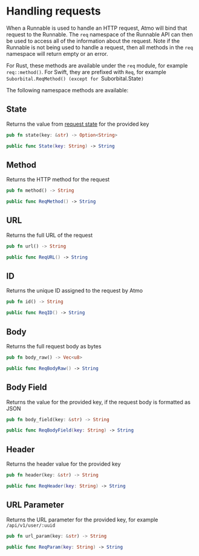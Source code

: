 # Handling requests

When a Runnable is used to handle an HTTP request, Atmo will bind that request to the Runnable. The `req` namespace of the Runnable API can then be used to access all of the information about the request. Note if the Runnable is not being used to handle a request, then all methods in the `req` namespace will return empty or an error.

For Rust, these methods are available under the `req` module, for example `req::method()`. For Swift, they are prefixed with `Req`, for example `Suborbital.ReqMethod() (except for `Suborbital.State`)`

The following namespace methods are available:

## State

Returns the value from [request state](../usage/managing-state.md) for the provided key

```rust
pub fn state(key: &str) -> Option<String>
```

```swift
public func State(key: String) -> String
```

## Method

Returns the HTTP method for the request

```rust
pub fn method() -> String
```

```swift
public func ReqMethod() -> String
```

## URL

Returns the full URL of the request

```rust
pub fn url() -> String
```

```swift
public func ReqURL() -> String
```

## ID

Returns the unique ID assigned to the request by Atmo

```rust
pub fn id() -> String
```

```swift
public func ReqID() -> String
```

## Body

Returns the full request body as bytes

```rust
pub fn body_raw() -> Vec<u8>
```

```swift
public func ReqBodyRaw() -> String
```

## Body Field

Returns the value for the provided key, if the request body is formatted as JSON

```rust
pub fn body_field(key: &str) -> String
```

```swift
public func ReqBodyField(key: String) -> String
```

## Header

Returns the header value for the provided key

```rust
pub fn header(key: &str) -> String
```

```swift
public func ReqHeader(key: String) -> String
```

## URL Parameter

Returns the URL parameter for the provided key, for example `/api/v1/user/:uuid`

```rust
pub fn url_param(key: &str) -> String
```

```swift
public func ReqParam(key: String) -> String
```


